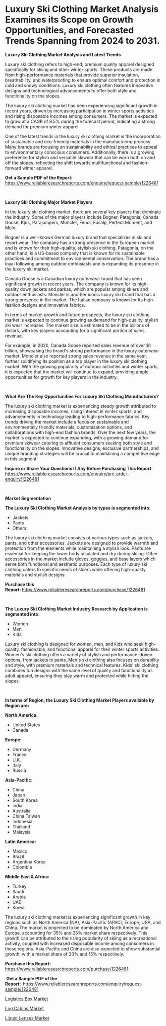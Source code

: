 <p><h1>Luxury Ski Clothing Market Analysis Examines its Scope on Growth Opportunities, and Forecasted Trends Spanning from 2024 to 2031.</h1></p><p><strong>Luxury Ski Clothing Market Analysis and Latest Trends</strong></p>
<p><p>Luxury ski clothing refers to high-end, premium quality apparel designed specifically for skiing and other winter sports. These products are made from high-performance materials that provide superior insulation, breathability, and waterproofing to ensure optimal comfort and protection in cold and snowy conditions. Luxury ski clothing often features innovative designs and technological advancements to offer both style and functionality on the slopes.</p><p>The luxury ski clothing market has been experiencing significant growth in recent years, driven by increasing participation in winter sports activities and rising disposable incomes among consumers. The market is expected to grow at a CAGR of 8.5% during the forecast period, indicating a strong demand for premium winter apparel.</p><p>One of the latest trends in the luxury ski clothing market is the incorporation of sustainable and eco-friendly materials in the manufacturing process. Many brands are focusing on sustainability and ethical practices to appeal to environmentally conscious consumers. Additionally, there is a growing preference for stylish and versatile skiwear that can be worn both on and off the slopes, reflecting the shift towards multifunctional and fashion-forward winter apparel.</p></p>
<p><strong>Get a Sample PDF of the Report:&nbsp;</strong> <a href="https://www.reliableresearchreports.com/enquiry/request-sample/1226481">https://www.reliableresearchreports.com/enquiry/request-sample/1226481</a></p>
<p>&nbsp;</p>
<p><strong>Luxury Ski Clothing Major Market Players</strong></p>
<p><p>In the luxury ski clothing market, there are several key players that dominate the industry. Some of the major players include Bogner, Patagonia, Canada Goose, Kjus, Parajumpers, Moncler, Fendi, Fusalp, Perfect Moment, and Molo.</p><p>Bogner is a well-known German luxury brand that specializes in ski and resort wear. The company has a strong presence in the European market and is known for their high-quality, stylish ski clothing. Patagonia, on the other hand, is a US-based company that is known for its sustainable practices and commitment to environmental conservation. The brand has a loyal following among outdoor enthusiasts and is expanding its presence in the luxury ski market.</p><p>Canada Goose is a Canadian luxury outerwear brand that has seen significant growth in recent years. The company is known for its high-quality down jackets and parkas, which are popular among skiers and outdoor enthusiasts. Moncler is another iconic luxury ski brand that has a strong presence in the market. The Italian company is known for its high-fashion designs and innovative fabrics.</p><p>In terms of market growth and future prospects, the luxury ski clothing market is expected to continue growing as demand for high-quality, stylish ski wear increases. The market size is estimated to be in the billions of dollars, with key players accounting for a significant portion of sales revenue.</p><p>For example, in 2020, Canada Goose reported sales revenue of over $1 billion, showcasing the brand's strong performance in the luxury outerwear market. Moncler also reported strong sales revenue in the same year, further solidifying its position as a top player in the luxury ski clothing market. With the growing popularity of outdoor activities and winter sports, it is expected that the market will continue to expand, providing ample opportunities for growth for key players in the industry.</p></p>
<p>&nbsp;</p>
<p><strong>What Are The Key Opportunities For Luxury Ski Clothing Manufacturers?</strong></p>
<p><p>The luxury ski clothing market is experiencing steady growth attributed to increasing disposable incomes, rising interest in winter sports, and advancements in technology leading to high-performance fabrics. Key trends driving the market include a focus on sustainable and environmentally friendly materials, customization options, and collaborations with high-end fashion brands. Over the next few years, the market is expected to continue expanding, with a growing demand for premium skiwear catering to affluent consumers seeking both style and functionality on the slopes. Innovative designs, exclusive partnerships, and unique branding strategies will be crucial to maintaining a competitive edge in this segment.</p></p>
<p><strong>Inquire or Share Your Questions If Any Before Purchasing This Report:</strong> <a href="https://www.reliableresearchreports.com/enquiry/pre-order-enquiry/1226481">https://www.reliableresearchreports.com/enquiry/pre-order-enquiry/1226481</a></p>
<p>&nbsp;</p>
<p><strong>Market Segmentation</strong></p>
<p><strong>The Luxury Ski Clothing Market Analysis by types is segmented into:</strong></p>
<p><ul><li>Jackets</li><li>Pants</li><li>Others</li></ul></p>
<p><p>The luxury ski clothing market consists of various types such as jackets, pants, and other accessories. Jackets are designed to provide warmth and protection from the elements while maintaining a stylish look. Pants are essential for keeping the lower body insulated and dry during skiing. Other accessories in the market include gloves, goggles, and base layers which serve both functional and aesthetic purposes. Each type of luxury ski clothing caters to specific needs of skiers while offering high-quality materials and stylish designs.</p></p>
<p><strong>Purchase this Report:&nbsp;</strong><a href="https://www.reliableresearchreports.com/purchase/1226481">https://www.reliableresearchreports.com/purchase/1226481</a></p>
<p>&nbsp;</p>
<p><strong>The Luxury Ski Clothing Market Industry Research by Application is segmented into:</strong></p>
<p><ul><li>Women</li><li>Men</li><li>Kids</li></ul></p>
<p><p>Luxury ski clothing is designed for women, men, and kids who seek high-quality, fashionable, and functional apparel for their winter sports activities. Women's ski clothing offers a variety of stylish and performance-driven options, from jackets to pants. Men's ski clothing also focuses on durability and style, with premium materials and technical features. Kids' ski clothing combines fun designs with the same level of quality and functionality as adult apparel, ensuring they stay warm and protected while hitting the slopes.</p></p>
<p>&nbsp;</p>
<p><strong>In terms of Region, the Luxury Ski Clothing Market Players available by Region are:</strong></p>
<p>
    <p> <strong> North America: </strong>
        <ul>
            <li>United States</li>
            <li>Canada</li>
        </ul>
        </p> 
    <p> <strong> Europe: </strong>
        <ul>
            <li>Germany</li>
            <li>France</li>
            <li>U.K.</li>
            <li>Italy</li>
            <li>Russia</li>
        </ul>
        </p> 
    <p> <strong> Asia-Pacific: </strong>
        <ul>
            <li>China</li>
            <li>Japan</li>
            <li>South Korea</li>
            <li>India</li>
            <li>Australia</li>
            <li>China Taiwan</li>
            <li>Indonesia</li>
            <li>Thailand</li>
            <li>Malaysia</li>
        </ul>
        </p> 
    <p> <strong> Latin America: </strong>
        <ul>
            <li>Mexico</li>
            <li>Brazil</li>
            <li>Argentina Korea</li>
            <li>Colombia</li>
        </ul>
        </p> 
    <p> <strong> Middle East & Africa: </strong>
        <ul>
            <li>Turkey</li>
            <li>Saudi</li>
            <li>Arabia</li>
            <li>UAE</li>
            <li>Korea</li>
        </ul>
    </p>
    </p>
<p><p>The luxury ski clothing market is experiencing significant growth in key regions such as North America (NA), Asia-Pacific (APAC), Europe, USA, and China. The market is projected to be dominated by North America and Europe, accounting for 35% and 25% market share respectively. This growth can be attributed to the rising popularity of skiing as a recreational activity, coupled with increased disposable income among consumers in these regions. Asia-Pacific and China are also expected to show substantial growth, with a market share of 20% and 15% respectively.</p></p>
<p><strong>Purchase this Report: </strong><a href="https://www.reliableresearchreports.com/purchase/1226481">https://www.reliableresearchreports.com/purchase/1226481</a></p>
<p>&nbsp;<strong>Get a Sample PDF of the Report:&nbsp;&nbsp;</strong><a href="https://www.reliableresearchreports.com/enquiry/request-sample/1226481">https://www.reliableresearchreports.com/enquiry/request-sample/1226481</a></p>
<p><strong></strong></p>
<p><p><a href="https://github.com/redneck06/Market-Research-Report-List-2/blob/main/logistics-box-market.md">Logistics Box Market</a></p><p><a href="https://github.com/nicoletavirag/Market-Research-Report-List-2/blob/main/log-cabins-market.md">Log Cabins Market</a></p><p><a href="https://github.com/mauripalmi/Market-Research-Report-List-2/blob/main/liquid-lenses-market.md">Liquid Lenses Market</a></p></p>
